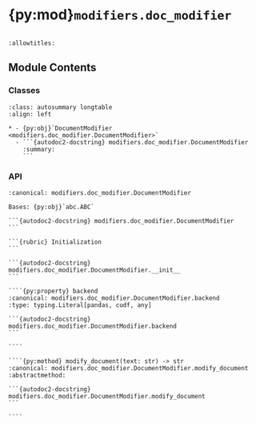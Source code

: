 # {py:mod}`modifiers.doc_modifier`

```{py:module} modifiers.doc_modifier
```

```{autodoc2-docstring} modifiers.doc_modifier
:allowtitles:
```

## Module Contents

### Classes

````{list-table}
:class: autosummary longtable
:align: left

* - {py:obj}`DocumentModifier <modifiers.doc_modifier.DocumentModifier>`
  - ```{autodoc2-docstring} modifiers.doc_modifier.DocumentModifier
    :summary:
    ```
````

### API

`````{py:class} DocumentModifier()
:canonical: modifiers.doc_modifier.DocumentModifier

Bases: {py:obj}`abc.ABC`

```{autodoc2-docstring} modifiers.doc_modifier.DocumentModifier
```

```{rubric} Initialization
```

```{autodoc2-docstring} modifiers.doc_modifier.DocumentModifier.__init__
```

````{py:property} backend
:canonical: modifiers.doc_modifier.DocumentModifier.backend
:type: typing.Literal[pandas, cudf, any]

```{autodoc2-docstring} modifiers.doc_modifier.DocumentModifier.backend
```

````

````{py:method} modify_document(text: str) -> str
:canonical: modifiers.doc_modifier.DocumentModifier.modify_document
:abstractmethod:

```{autodoc2-docstring} modifiers.doc_modifier.DocumentModifier.modify_document
```

````

`````
